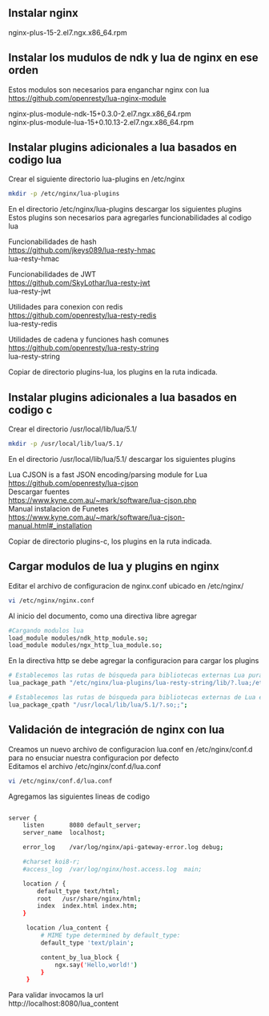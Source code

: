 Instalar nginx
-----------------------------------
nginx-plus-15-2.el7.ngx.x86_64.rpm

Instalar los mudulos de ndk y lua de nginx en ese orden
--------------------------------------------------------
Estos modulos son necesarios para enganchar nginx con lua  
https://github.com/openresty/lua-nginx-module  

nginx-plus-module-ndk-15+0.3.0-2.el7.ngx.x86_64.rpm  
nginx-plus-module-lua-15+0.10.13-2.el7.ngx.x86_64.rpm  

Instalar plugins adicionales a lua basados en codigo lua
---------------------------------------------------------
Crear el siguiente directorio lua-plugins en /etc/nginx  
```sh
mkdir -p /etc/nginx/lua-plugins  
```

En el directorio /etc/nginx/lua-plugins descargar los siguientes plugins  
Estos plugins son necesarios para agregarles funcionabilidades al codigo lua

Funcionabilidades de hash  
https://github.com/jkeys089/lua-resty-hmac  
lua-resty-hmac

Funcionabilidades de JWT  
https://github.com/SkyLothar/lua-resty-jwt  
lua-resty-jwt

Utilidades para conexion con redis  
https://github.com/openresty/lua-resty-redis  
lua-resty-redis

Utilidades de cadena y funciones hash comunes  
https://github.com/openresty/lua-resty-string  
lua-resty-string

Copiar de directorio plugins-lua, los plugins en la ruta indicada.

Instalar plugins adicionales a lua basados en codigo c
-------------------------------------------------------
Crear el directorio /usr/local/lib/lua/5.1/  
```sh
mkdir -p /usr/local/lib/lua/5.1/
```
En el directorio /usr/local/lib/lua/5.1/ descargar los siguientes plugins  

Lua CJSON is a fast JSON encoding/parsing module for Lua  
https://github.com/openresty/lua-cjson  
Descargar fuentes  
https://www.kyne.com.au/~mark/software/lua-cjson.php  
Manual instalacion de Funetes  
https://www.kyne.com.au/~mark/software/lua-cjson-manual.html#_installation  

Copiar de directorio plugins-c, los plugins en la ruta indicada.

Cargar modulos de lua y plugins en nginx
------------------------
Editar el archivo de configuracion de nginx.conf ubicado en /etc/nginx/  
```sh
vi /etc/nginx/nginx.conf
```
Al inicio del documento, como una directiva libre agregar  
```sh
#Cargando modulos lua
load_module modules/ndk_http_module.so;
load_module modules/ngx_http_lua_module.so;
```
En la directiva http se debe agregar la configuracion para cargar los plugins
```sh
# Establecemos las rutas de búsqueda para bibliotecas externas Lua puras
lua_package_path "/etc/nginx/lua-plugins/lua-resty-string/lib/?.lua;/etc/nginx/lua-plugins/lua-resty-hmac/lib/?.lua;/etc/nginx/lua-plugins/lua-resty-redis/lib/?.lua;/etc/nginx/lua-plugins/lua-resty-jwt/lib/?.lua;;";

# Establecemos las rutas de búsqueda para bibliotecas externas de Lua escritas en C
lua_package_cpath "/usr/local/lib/lua/5.1/?.so;;";
```

Validación de integración de nginx con lua
-------------------------------------------
Creamos un nuevo archivo de configuracion lua.conf en /etc/nginx/conf.d para no ensuciar nuestra configuracion por defecto  
Editamos el archivo /etc/nginx/conf.d/lua.conf
```sh
vi /etc/nginx/conf.d/lua.conf
```

Agregamos las siguientes lineas de codigo
```sh

server {
    listen       8080 default_server;
    server_name  localhost;

    error_log    /var/log/nginx/api-gateway-error.log debug;

    #charset koi8-r;
    #access_log  /var/log/nginx/host.access.log  main;

    location / {
        default_type text/html;
        root   /usr/share/nginx/html;
        index  index.html index.htm;
    }

     location /lua_content {
         # MIME type determined by default_type:
         default_type 'text/plain';

         content_by_lua_block {
             ngx.say('Hello,world!')
         }
     }

```
Para validar invocamos la url  
http://localhost:8080/lua_content






